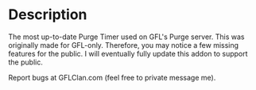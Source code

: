 # Description
The most up-to-date Purge Timer used on GFL's Purge server. This was originally made for GFL-only. Therefore, you may notice a few missing features for the public. I will eventually fully update this addon to support the public.

Report bugs at GFLClan.com (feel free to private message me).
